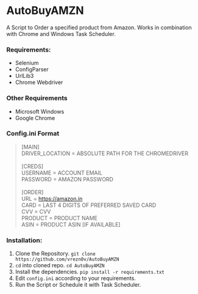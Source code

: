# AutoBuyAMZN
A Script to Order a specified product from Amazon. Works in combination with Chrome and Windows Task Scheduler.
<br>
### Requirements:
- Selenium
- ConfigParser
- UrlLib3
- Chrome Webdriver

### Other Requirements
- Microsoft Windows
- Google Chrome

### Config.ini Format
>[MAIN]<br>
>DRIVER_LOCATION = ABSOLUTE PATH FOR THE CHROMEDRIVER<br>
><br>
>[CREDS]<br>
>USERNAME = ACCOUNT EMAIL<br>
>PASSWORD = AMAZON PASSWORD<br>
><br>
>[ORDER]<br>
>URL = https://amazon.in<br>
>CARD = LAST 4 DIGITS OF PREFERRED SAVED CARD<br>
>CVV = CVV<br>
>PRODUCT = PRODUCT NAME<br>
>ASIN = PRODUCT ASIN [IF AVAILABLE]<br>

### Installation:
1. Clone the Repository. ```git clone https://github.com/vrezn0v/AutoBuyAMZN```
2. `cd` into cloned repo. ```cd AutoBuyAMZN```
3. Install the dependencies. ```pip install -r requirements.txt```
4. Edit `config.ini` according to your requirements.
5. Run the Script or Schedule it with Task Scheduler.

